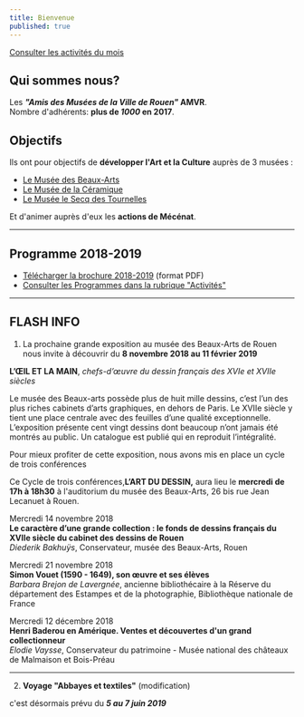 ```yaml
---
title: Bienvenue
published: true
---
```


<p><a href="/pages/activites-du-mois.html" class="bouton">Consulter les activités du mois</a></p>  

## Qui sommes nous?

Les **_"Amis des Musées de la Ville de Rouen"_ AMVR**.  
Nombre d'adhérents: **plus de _1000_ en 2017**.

## Objectifs

Ils ont pour objectifs de **développer l'Art et la Culture** auprès de 3 musées :
- [Le Musée des Beaux-Arts](http://mbarouen.fr/fr)
- [Le Musée de la Céramique](http://museedelaceramique.fr/fr)
- [Le Musée le Secq des Tournelles](http://museelesecqdestournelles.fr/fr)

Et d'animer auprès d'eux les **actions de Mécénat**.

---

## Programme 2018-2019

- [Télécharger la brochure 2018-2019](/fichiers/adhesion-2018-2019.pdf) (format PDF)
- [Consulter les Programmes dans la rubrique "Activités"](/pages/activites.html)

---

## FLASH INFO  

1) La prochaine grande exposition au musée des Beaux-Arts de Rouen nous invite à découvrir 
du **8 novembre 2018 au 11 février 2019**
 
**L’ŒIL ET LA MAIN**, _chefs-d’œuvre du dessin français des XVIe et XVIIe siècles_
 
 
Le musée des Beaux-arts possède plus de huit mille dessins, c’est l’un des plus riches cabinets d’arts graphiques, en dehors de Paris. Le XVIIe siècle y tient une place centrale avec des feuilles d’une qualité exceptionnelle. L’exposition  présente cent vingt dessins dont beaucoup n’ont jamais été montrés au public. Un catalogue est publié qui en reproduit l’intégralité.
 
Pour mieux profiter de cette exposition, nous avons mis en place un cycle de trois conférences 
 
Ce Cycle de trois conférences,**L’ART DU DESSIN,**  aura lieu le **mercredi de 17h à 18h30**
à l'auditorium du musée des Beaux-Arts, 26 bis rue Jean Lecanuet à Rouen.
 
 
Mercredi 14 novembre 2018  
**Le caractère d’une grande collection : le fonds de dessins français du XVIIe siècle du cabinet des dessins de Rouen**  
_Diederik Bakhuÿs_, Conservateur, musée des Beaux-Arts, Rouen  

 
Mercredi 21 novembre 2018  
**Simon Vouet (1590 - 1649), son œuvre et ses élèves**  
_Barbara Brejon de Lavergnée_, ancienne bibliothécaire à la Réserve du département des Estampes et de la photographie, Bibliothèque nationale de France  

 
Mercredi 12 décembre 2018  
**Henri Baderou en Amérique. Ventes et découvertes d'un grand collectionneur**      
_Elodie Vaysse_, Conservateur du patrimoine - Musée national des châteaux de Malmaison et Bois-Préau



 
---
2) **Voyage "Abbayes et textiles"** (modification) 

c'est désormais prévu du **_5 au 7 juin 2019_**
